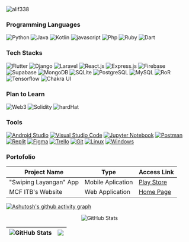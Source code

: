 <p> <img src="https://komarev.com/ghpvc/?username=alif338&color=green" alt="alif338"> </p>

### Programming Languages
<p>
  <img alt="Python" src="https://img.shields.io/badge/-Python-4B8BBE?style=for-the-badge&logo=python&logoColor=white"/>
  <img alt="Java" src="https://img.shields.io/badge/-Java-eb8334?style=for-the-badge&logo=java&logoColor=white" /> 
  <img alt="Kotlin" src="https://img.shields.io/badge/-Kotlin-a605e6?style=for-the-badge&logo=kotlin&logoColor=white" /> 
  <img alt="javascript" src="https://img.shields.io/badge/-Javascript-000000?style=for-the-badge&logo=javascript&logoColor=f0db4f" /> 
  <img alt="Php" src="https://img.shields.io/badge/-Php-4934eb?style=for-the-badge&logo=php&logoColor=white" />
  <img alt="Ruby" src="https://img.shields.io/badge/-Ruby-262626?style=for-the-badge&logo=ruby&logoColor=ff0000"/> 
  <img alt="Dart" src="https://img.shields.io/badge/-Dart-444444?style=for-the-badge&logo=dart&logoColor=1fb4e0"/> 
</p>

### Tech Stacks
<p>
  <img alt="Flutter" src="https://img.shields.io/badge/-Flutter-3498eb?style=for-the-badge&logo=flutter&logoColor=white" />
  <img alt="Django" src="https://img.shields.io/badge/-Django-014d00?style=for-the-badge&logo=django&logoColor=white"/>
  <img alt="Laravel" src="https://img.shields.io/badge/-Laravel-ff0000?style=for-the-badge&logo=laravel&logoColor=white" />
  <img alt="React.js" src="https://img.shields.io/badge/-React.js-404d59?style=for-the-badge&logo=react&logoColor=61DAFB" /> 
  <img alt="Express.js" src="https://img.shields.io/badge/-Express.js-404d59?style=for-the-badge&logo=express&logoColor=white" /> 
  <img alt="Firebase" src="https://img.shields.io/badge/-Firebase-ffa200?style=for-the-badge&logo=firebase&logoColor=white"/>
  <img alt="Supabase" src="https://img.shields.io/badge/-Supabase-000000?style=for-the-badge&logo=supabase&logoColor=dark-green"/>
  <img alt="MongoDB" src="https://img.shields.io/badge/-MongoDB-3fa037?style=for-the-badge&logo=mongodb&logoColor=white"/>
  <img alt="SQLite" src="https://img.shields.io/badge/-SQLite-1c77bd?style=for-the-badge&logo=sqlite&logoColor=white"/>
  <img alt="PostgreSQL" src="https://img.shields.io/badge/-PostgreSQL-0081cc?style=for-the-badge&logo=postgresql&logoColor=white"/>
  <img alt="MySQL" src="https://img.shields.io/badge/-MySQL-00758f?style=for-the-badge&logo=mysql&logoColor=white"/> 
  <img alt="RoR" src="https://img.shields.io/badge/-Ruby_on_Rails-444444?style=for-the-badge&logo=rubyonrails&logoColor=red"/>
  <img alt="Tensorflow" src="https://img.shields.io/badge/-Tensorflow-ff8000?style=for-the-badge&logo=tensorflow&logoColor=white"/>
  <img alt="Chakra UI" src="https://img.shields.io/badge/-Chakra_UI-4FD1C5?style=for-the-badge&logo=chakra-ui&logoColor=white"/>
</p>

### Plan to Learn
<p>
  <img alt="Web3" src="https://img.shields.io/badge/-Web3-026fbd?style=for-the-badge&logo=web&logoColor=white" />
  <img alt="Solidity" src="https://img.shields.io/badge/-Solidity-545454?style=for-the-badge&logo=solidity&logoColor=white" />
  <img alt="hardHat" src="https://img.shields.io/badge/-hardhat-ffa200?style=for-the-badge&logo=hardhat&logoColor=white" />
</p>

### Tools
<p>
  <a href="https://developer.android.com/studio"><img alt="Android Studio" src="https://img.shields.io/badge/Android_Studio-black?logo=android+studio&style=for-the-badge"/></a>
  <a href="https://code.visualstudio.com/"><img alt="Visual Studio Code" src="https://img.shields.io/badge/Visual_Studio_Code-black?logo=visual+studio+code&style=for-the-badge"/></a>
  <a href="#"><img alt="Jupyter Notebook" src="https://img.shields.io/badge/Jupyter_Notebook-black?logo=jupyter&style=for-the-badge"/></a>
  <a href="#"><img alt="Postman" src="https://img.shields.io/badge/Postman-black?logo=postman&style=for-the-badge"/></a>
  <a href="#"><img alt="Replit" src="https://img.shields.io/badge/Replit-black?logo=replit&style=for-the-badge"/></a> 
  <a href="#"><img alt="Figma" src="https://img.shields.io/badge/Figma-black?logo=figma&style=for-the-badge"/></a>
  <a href="#"><img alt="Trello" src="https://img.shields.io/badge/Trello-black?logo=trello&style=for-the-badge"/></a>
  <a href=""><img alt="Git" src="https://img.shields.io/badge/Git-black?logo=git&style=for-the-badge"/></a>
  <a href="#"><img alt="Linux" src="https://img.shields.io/badge/Linux-black?logo=linux&style=for-the-badge"/></a>
  <a href="#"><img alt="Windows" src="https://img.shields.io/badge/Windows-black?logo=windows&style=for-the-badge"/></a>
</p>

### Portofolio
| Project Name | Type | Access Link |
| --- | --- | --- |
|"Swiping Layangan" App | Mobile Aplication | [Play Store](https://play.google.com/store/apps/details?id=com.ultg.kite_sweeping) |
| MCF ITB's Website | Web Application | [Home Page](https://mcf-itb-2022.com/) |


[![Ashutosh's github activity graph](https://activity-graph.herokuapp.com/graph?username=alif338&theme=gotham)](https://github.com/ashutosh00710/github-readme-activity-graph)
<p align="center">
 <img src="https://github-readme-stats.vercel.app/api?username=alif338&amp;show_icons=true&amp;count_private=true&amp;theme=vue-dark" alt="GitHub Stats">
</p>
 
 
 |<img src="https://github-readme-stats-one-bice.vercel.app/api/top-langs/?username=alif338&langs_count=8&layout=compact&role=OWNER,ORGANIZATION_MEMBER,COLLABORATOR&theme=vue-dark" alt="GitHub Stats">|<img src="https://github-readme-streak-stats.herokuapp.com/?user=alif338&theme=vue-dark"/>|
|---|---|

